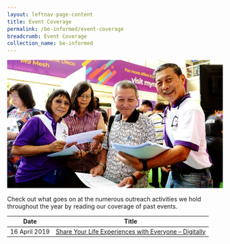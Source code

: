 ```yaml
---
layout: leftnav-page-content
title: Event Coverage
permalink: /be-informed/event-coverage
breadcrumb: Event Coverage
collection_name: be-informed
---
```


![picture](/images/be-informed/event-coverage-1.jpg)

Check out what goes on at the numerous outreach activities we hold throughout the year by reading our coverage of past events.

| Date | Title |
|--|--|
| 16 April 2019 | [Share Your Life Experiences with Everyone – Digitally](/share-your-life-experiences-with-everyone–digitally/) |
